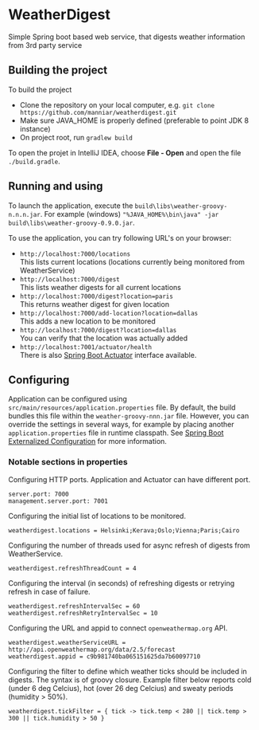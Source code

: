 # WeatherDigest
Simple Spring boot based web service, that digests weather information from 3rd party service

## Building the project
To build the project
* Clone the repository on your local computer, e.g. `git clone https://github.com/manniar/weatherdigest.git`
* Make sure JAVA_HOME is properly defined (preferable to point JDK 8 instance)
* On project root, run `gradlew build`

To open the projet in IntelliJ IDEA, choose **File - Open** and open the file `./build.gradle`.

## Running and using
To launch the application, execute the `build\libs\weather-groovy-n.n.n.jar`. For example (windows) `"%JAVA_HOME%\bin\java" -jar build\libs\weather-groovy-0.9.0.jar`.

To use the application, you can try following URL's on your browser:
* `http://localhost:7000/locations` \
This lists current locations (locations currently being monitored from WeatherService)
* `http://localhost:7000/digest` \
This lists weather digests for all current locations
* `http://localhost:7000/digest?location=paris` \
This returns weather digest for given location
* `http://localhost:7000/add-location?location=dallas` \
This adds a new location to be monitored
* `http://localhost:7000/digest?location=dallas` \
You can verify that the location was actually added
* `http://localhost:7001/actuator/health` \
There is also [Spring Boot Actuator](https://docs.spring.io/spring-boot/docs/current/reference/html/production-ready.html) interface available.

## Configuring
Application can be configured using `src/main/resources/application.properties` file.
By default, the build bundles this file within the `weather-groovy-nnn.jar` file.
However, you can override the settings in several ways, for example by placing another `application.properties` file in runtime classpath.
See [Spring Boot Externalized Configuration](https://docs.spring.io/spring-boot/docs/current/reference/html/boot-features-external-config.html) for more information.

### Notable sections in properties
Configuring HTTP ports. Application and Actuator can have different port.

    server.port: 7000
    management.server.port: 7001

Configuring the initial list of locations to be monitored.

    weatherdigest.locations = Helsinki;Kerava;Oslo;Vienna;Paris;Cairo

Configuring the number of threads used for async refresh of digests from WeatherService.

    weatherdigest.refreshThreadCount = 4

Configuring the interval (in seconds) of refreshing digests or retrying refresh in case of failure.

    weatherdigest.refreshIntervalSec = 60
    weatherdigest.refreshRetryIntervalSec = 10

Configuring the URL and appid to connect `openweathermap.org` API.

    weatherdigest.weatherServiceURL = http://api.openweathermap.org/data/2.5/forecast
    weatherdigest.appid = c9b981740ba065151625da7b60097710

Configuring the filter to define which weather ticks should be included in digests. 
The syntax is of groovy closure.
Example filter below reports cold (under 6 deg Celcius), hot (over 26 deg Celcius) and sweaty periods (humidity > 50%).

    weatherdigest.tickFilter = { tick -> tick.temp < 280 || tick.temp > 300 || tick.humidity > 50 }

